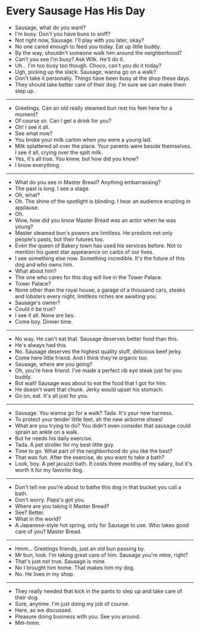 # Every Sausage Has His Day

- Sausage, what do you want?
- I'm busy. Don't you have buns to sniff?
- Not right now, Sausage. I'll play with you later, okay?
- No one cared enough to feed you today. Eat up little buddy.
- By the way, shouldn't someone walk him around the neighborhood?
- Can't you see I'm busy? Ask Wilk. He'll do it.
- Uh... I'm too busy too though. Choco, can't you do it today?
- Ugh, picking up the slack. Sausage, wanna go on a walk?
- Don't take it personally. Things have been busy at the shop these days.
- They should take better care of their dog. I'm sure we can make them step up.
* * *
- Greetings. Can an old really steamed bun rest his feet here for a moment?
- Of course sir. Can I get a drink for you?
- Oh! I see it all.
- See what now?
- You broke your milk carton when you were a young lad.
- Milk splattered all over the place. Your parents were beside themselves. I see it all, crying over the spilt milk.
- Yes, it's all true. You knew, but how did you know?
- I know everything.
* * *
- What do you see in Master Bread? Anything embarrassing?
- The past is long. I see a stage.
- Oh, what?
- Oh. The shine of the spotlight is blinding. I hear an audience erupting in applause.
- Oh.
- Wow, how did you know Master Bread was an actor when he was young?
- Master steamed bun's powers are limitless. He predicts not only people's pasts, but their futures too.
- Even the queen of Bakery town has used his services before. Not to mention his guest star appearance on carbs of our lives.
- I see something else now. Something incredible. It's the future of this dog and who owns him.
- What about him?
- The one who cares for this dog will live in the Tower Palace.
- Tower Palace?
- None other than the royal house, a garage of a thousand cars, steaks and lobsters every night, limitless riches are awaiting you.
- Sausage's owner?
- Could it be true?
- I see it all. None are lies.
- Come boy. Dinner time.
* * *
- No way. He can't eat that. Sausage deserves better food than this.
- He's always had this.
- No. Sausage deserves the highest quality stuff, delicious beef jerky.
- Come here little friend. And I think they're organic too.
- Sausage, where are you going?
- Oh, you're here friend. I've made a perfect rib eye steak just for you buddy.
- But wait! Sausage was about to eat the food that I got for him.
- He doesn't want that chunk. Jerky would upset his stomach.
- Go on, eat. It's all just for you.
* * *
- Sausage. You wanna go for a walk? Tada. It's your new harness.
- To protect your tender little feet, ah the new airborne shoes!
- What are you trying to do? You didn't even consider that sausage could sprain an ankle on a walk.
- But he needs his daily exercise.
- Tada. A pet stroller for my best little guy.
- Time to go. What part of the neighborhood do you like the best?
- That was fun. After the exercise, do you want to take a bath?
- Look, boy. A pet jacuzzi bath. It costs three months of my salary, but it's worth it for my favorite dog.
* * *
- Don't tell me you're about to bathe this dog in that bucket you call a bath.
- Don't worry. Papa's got you.
- Where are you taking it Master Bread?
- See? Better.
- What in the world?
- A Japanese-style hot spring, only for Sausage to use. Who takes good care of you? Master Bread.
* * *
- Hmm... Greetings friends, just an old bun passing by.
- Mr bun, look. I'm taking great care of him. Sausage you're mine, right?
- That's just not true. Sausage is mine.
- No I brought him home. That makes him my dog.
- No. He lives in my shop.
* * *
- They really needed that kick in the pants to step up and take care of their dog.
- Sure, anytime. I'm just doing my job of course.
- Here, as we discussed.
- Pleasure doing business with you. See you around.
- Mm-hmm.
